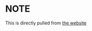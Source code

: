 # NOTE

This is directly pulled from [the website](http://cs.westminstercollege.edu/~greg/osc10e/vm/index.html)
